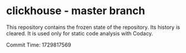 # clickhouse - master branch

This repository contains the frozen state of the repository.
Its history is cleared. It is used only for static code
analysis with Codacy.

Commit Time: 1729817569